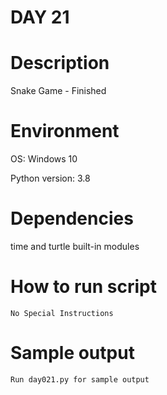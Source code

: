 
# DAY 21

# Description
Snake Game - Finished

# Environment
OS: Windows 10

Python version: 3.8

# Dependencies
time and turtle built-in modules

# How to run script
```
No Special Instructions
```

# Sample output
```
Run day021.py for sample output
```
